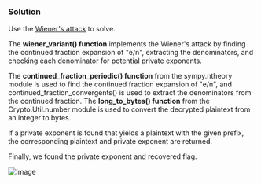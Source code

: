 ### Solution

Use the [Wiener's attack](https://en.wikipedia.org/wiki/Wiener's_attack) to solve.

The **wiener_variant() function** implements the Wiener's attack by finding the continued fraction expansion of "e/n", extracting the denominators, and checking each denominator for potential private exponents.

The **continued_fraction_periodic() function** from the sympy.ntheory module is used to find the continued fraction expansion of "e/n", and continued_fraction_convergents() is used to extract the denominators from the continued fraction. The **long_to_bytes() function** from the Crypto.Util.number module is used to convert the decrypted plaintext from an integer to bytes.

If a private exponent is found that yields a plaintext with the given prefix, the corresponding plaintext and private exponent are returned.

Finally, we found the private exponent and recovered flag.

![image](https://user-images.githubusercontent.com/126962960/233797870-e9d888b8-a0fa-465f-9670-4045fa0dff50.png)

